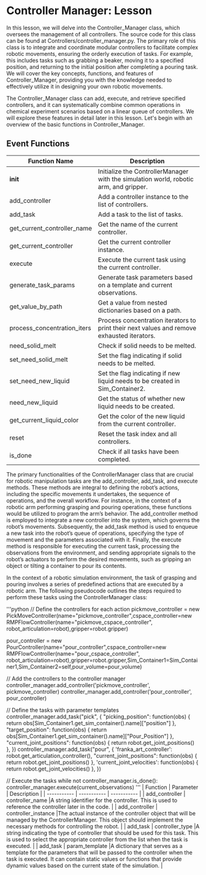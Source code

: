 # Controller Manager: Lesson


In this lesson, we will delve into the Controller_Manager class, which oversees the management of all controllers. The source code for this class can be found at Controllers/controller_manager.py. The primary role of this class is to integrate and coordinate modular controllers to facilitate complex robotic movements, ensuring the orderly execution of tasks. For example, this includes tasks such as grabbing a beaker, moving it to a specified position, and returning to the initial position after completing a pouring task. We will cover the key concepts, functions, and features of Controller_Manager, providing you with the knowledge needed to effectively utilize it in designing your own robotic movements.

The Controller_Manager class can add, execute, and retrieve specified controllers, and it can systematically combine common operations in chemical experiment scenarios based on a linear queue of controllers. We will explore these features in detail later in this lesson. Let's begin with an overview of the basic functions in Controller_Manager.

## Event Functions

| Function Name     | Description |
| ----------- | ----------- |
| __init__    | Initialize the ControllerManager with the simulation world, robotic arm, and gripper.       |
| add_controller   | 	Add a controller instance to the list of controllers.        |
| add_task   | 	Add a task to the list of tasks.        |
| get_current_controller_name   | Get the name of the current controller.       |
| get_current_controller   | Get the current controller instance.        |
| execute   | Execute the current task using the current controller.        |
| generate_task_params   | Generate task parameters based on a template and current observations.        |
| get_value_by_path   | Get a value from nested dictionaries based on a path.        |
| process_concentration_iters   | Process concentration iterators to print their next values and remove exhausted iterators.        |
| need_solid_melt   | Check if solid needs to be melted.        |
| set_need_solid_melt   | Set the flag indicating if solid needs to be melted.        |
| set_need_new_liquid   | Set the flag indicating if new liquid needs to be created in Sim_Container2.        |
| need_new_liquid   | Get the status of whether new liquid needs to be created.        |
| get_current_liquid_color   | Get the color of the new liquid from the current controller.        |
| reset   | Reset the task index and all controllers.        |
| is_done   | Check if all tasks have been completed.        |

The primary functionalities of the ControllerManager class that are crucial for robotic manipulation tasks are the add_controller, add_task, and execute methods. These methods are integral to defining the robot’s actions, including the specific movements it undertakes, the sequence of operations, and the overall workflow. For instance, in the context of a robotic arm performing grasping and pouring operations, these functions would be utilized to program the arm’s behavior. The add_controller method is employed to integrate a new controller into the system, which governs the robot’s movements. Subsequently, the add_task method is used to enqueue a new task into the robot’s queue of operations, specifying the type of movement and the parameters associated with it. Finally, the execute method is responsible for executing the current task, processing the observations from the environment, and sending appropriate signals to the robot’s actuators to perform the desired movements, such as gripping an object or tilting a container to pour its contents.

In the context of a robotic simulation environment, the task of grasping and pouring involves a series of predefined actions that are executed by a robotic arm. The following pseudocode outlines the steps required to perform these tasks using the ControllerManager class:

'''python
// Define the controllers for each action
pickmove_controller = new PickMoveController(name="pickmove_controller",cspace_controller=new RMPFlowController(name="pickmove_cspace_controller", robot_articulation=robot),gripper=robot.gripper)

pour_controller = new PourController(name="pour_controller",cspace_controller=new RMPFlowController(name="pour_cspace_controller", robot_articulation=robot),gripper=robot.gripper,Sim_Container1=Sim_Container1,Sim_Container2=self,pour_volume=pour_volume)


// Add the controllers to the controller manager
controller_manager.add_controller('pickmove_controller', pickmove_controller)
controller_manager.add_controller('pour_controller', pour_controller)


// Define the tasks with parameter templates
controller_manager.add_task("pick", {
    "picking_position": function(obs) { return obs[Sim_Container1.get_sim_container().name]["position"] },
    "target_position": function(obs) { return obs[Sim_Container1.get_sim_container().name]["Pour_Position"] },
    "current_joint_positions": function(obs) { return robot.get_joint_positions() },
})
controller_manager.add_task("pour", {
    'franka_art_controller': robot.get_articulation_controller(),
    "current_joint_positions": function(obs) { return robot.get_joint_positions() },
    'current_joint_velocities': function(obs) { return robot.get_joint_velocities() },
})

// Execute the tasks
while not controller_manager.is_done():
    controller_manager.execute(current_observations)
'''
| Function     | Parameter | Description |
| ----------- | ----------- | ----------- |
| add_controller    | controller_name       |A string identifier for the controller. This is used to reference the controller later in the code.       |
| add_controller   | controller_instance       |The actual instance of the controller object that will be managed by the ControllerManager. This object should implement the necessary methods for controlling the robot.       |
| add_task    | controller_type      |A string indicating the type of controller that should be used for this task. This is used to select the appropriate controller from the list when the task is executed.       |
| add_task   | 	param_template        |A dictionary that serves as a template for the parameters that will be passed to the controller when the task is executed. It can contain static values or functions that provide dynamic values based on the current state of the simulation.       |
